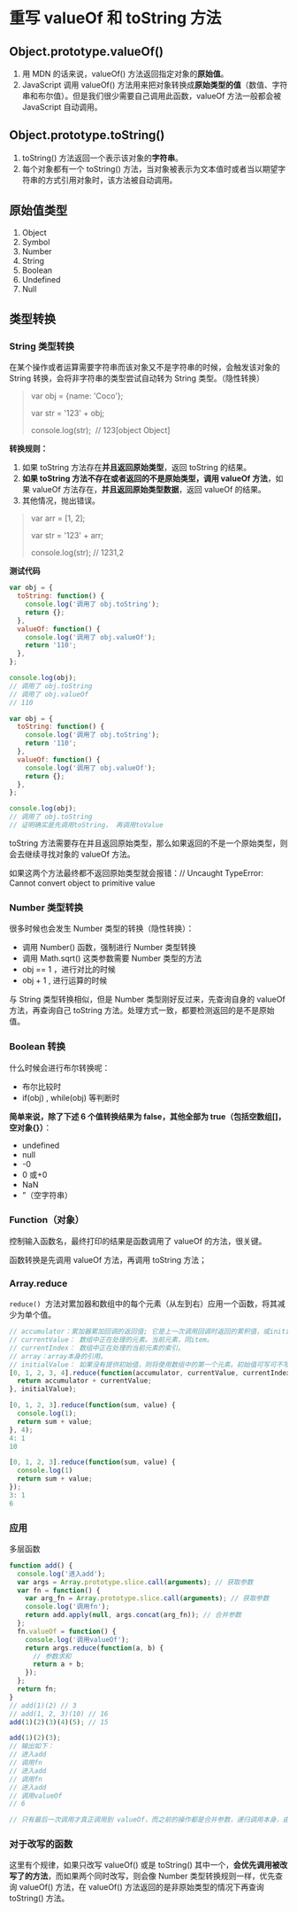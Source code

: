 # 重写 valueOf 和 toString 方法

## Object.prototype.valueOf()

1. 用 MDN 的话来说，valueOf() 方法返回指定对象的**原始值**。
2. JavaScript 调用 valueOf() 方法用来把对象转换成**原始类型的值**（数值、字符串和布尔值）。但是我们很少需要自己调用此函数，valueOf 方法一般都会被 JavaScript 自动调用。

## Object.prototype.toString()

1. toString() 方法返回一个表示该对象的**字符串**。
2. 每个对象都有一个 toString() 方法，当对象被表示为文本值时或者当以期望字符串的方式引用对象时，该方法被自动调用。

## 原始值类型

1. Object
2. Symbol
3. Number
4. String
5. Boolean
6. Undefined
7. Null

## 类型转换

### String 类型转换

在某个操作或者运算需要字符串而该对象又不是字符串的时候，会触发该对象的 String 转换，会将非字符串的类型尝试自动转为 String 类型。（隐性转换）

> var obj = {name: 'Coco'};
>
> var str = '123' + obj;
>
> console.log(str);  // 123[object Object]

**转换规则：**

1. 如果 toString 方法存在**并且返回原始类型**，返回 toString 的结果。
2. **如果 toString 方法不存在或者返回的不是原始类型，调用 valueOf 方法**，如果 valueOf 方法存在，**并且返回原始类型数据**，返回 valueOf 的结果。
3. 其他情况，抛出错误。

> var arr = [1, 2];
>
> var str = '123' + arr;
>
> console.log(str); // 1231,2

**测试代码**

```js
var obj = {
  toString: function() {
    console.log('调用了 obj.toString');
    return {};
  },
  valueOf: function() {
    console.log('调用了 obj.valueOf');
    return '110';
  },
};

console.log(obj);
// 调用了 obj.toString
// 调用了 obj.valueOf
// 110
```

```js
var obj = {
  toString: function() {
    console.log('调用了 obj.toString');
    return '110';
  },
  valueOf: function() {
    console.log('调用了 obj.valueOf');
    return {};
  },
};

console.log(obj);
// 调用了 obj.toString
// 证明确实是先调用toString， 再调用toValue
```

toString 方法需要存在并且返回原始类型，那么如果返回的不是一个原始类型，则会去继续寻找对象的 valueOf 方法。

如果这两个方法最终都不返回原始类型就会报错：// Uncaught TypeError: Cannot convert object to primitive value

### Number 类型转换

很多时候也会发生 Number 类型的转换（隐性转换）：

- 调用 Number() 函数，强制进行 Number 类型转换
- 调用 Math.sqrt() 这类参数需要 Number 类型的方法
- obj == 1 ，进行对比的时候
- obj + 1 , 进行运算的时候

与 String 类型转换相似，但是 Number 类型刚好反过来，先查询自身的 valueOf 方法，再查询自己 toString 方法。处理方式一致，都要检测返回的是不是原始值。

### Boolean 转换

什么时候会进行布尔转换呢：

- 布尔比较时
- if(obj) , while(obj) 等判断时

**简单来说，除了下述 6 个值转换结果为 false，其他全部为 true（包括空数组[]，空对象{}）**：

- undefined
- null
- -0
- 0 或+0
- NaN
- ”（空字符串）

### Function（对象）

控制输入函数名，最终打印的结果是函数调用了 valueOf 的方法，很关键。

函数转换是先调用 valueOf 方法，再调用 toString 方法；

### Array.reduce

`reduce()`  方法对累加器和数组中的每个元素（从左到右）应用一个函数，将其减少为单个值。

```js
// accumulator：累加器累加回调的返回值; 它是上一次调用回调时返回的累积值，或initialValue（如下所示）。
// currentValue： 数组中正在处理的元素。当前元素，同item。
// currentIndex： 数组中正在处理的当前元素的索引。
// array：array本身的引用。
// initialValue： 如果没有提供初始值，则将使用数组中的第一个元素。初始值可写可不写，不谢就会少迭代一次√
[0, 1, 2, 3, 4].reduce(function(accumulator, currentValue, currentIndex, array) {
  return accumulator + currentValue;
}, initialValue);
```

```js
[0, 1, 2, 3].reduce(function(sum, value) {
  console.log(1);
  return sum + value;
}, 4);
4: 1
10

[0, 1, 2, 3].reduce(function(sum, value) {
  console.log(1)
  return sum + value;
});
3: 1
6
```

### 应用

多层函数

```js
function add() {
  console.log('进入add');
  var args = Array.prototype.slice.call(arguments); // 获取参数
  var fn = function() {
    var arg_fn = Array.prototype.slice.call(arguments); // 获取参数
    console.log('调用fn');
    return add.apply(null, args.concat(arg_fn)); // 合并参数
  };
  fn.valueOf = function() {
    console.log('调用valueOf');
    return args.reduce(function(a, b) {
      // 参数求和
      return a + b;
    });
  };
  return fn;
}
// add(1)(2) // 3
// add(1, 2, 3)(10) // 16
add(1)(2)(3)(4)(5); // 15

add(1)(2)(3);
// 输出如下：
// 进入add
// 调用fn
// 进入add
// 调用fn
// 进入add
// 调用valueOf
// 6

// 只有最后一次调用才真正调用到 valueOf，而之前的操作都是合并参数，递归调用本身，由于最后一次调用返回的是一个 fn 函数，所以最终调用了函数的 fn.valueOf，并且利用了 reduce 方法对所有参数求和。
```

### 对于改写的函数

这里有个规律，如果只改写 valueOf() 或是 toString() 其中一个，**会优先调用被改写了的方法**，而如果两个同时改写，则会像 Number 类型转换规则一样，优先查询 valueOf() 方法，在 valueOf() 方法返回的是非原始类型的情况下再查询 toString() 方法。
